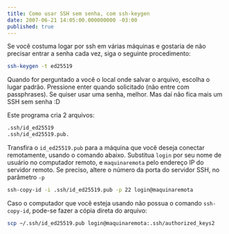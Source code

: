 ```yaml
---
title: Como usar SSH sem senha, com ssh-keygen
date: 2007-06-21 14:05:00.000000000 -03:00
published: true
---
```


Se você costuma logar por ssh em várias máquinas e gostaria de não precisar entrar a senha cada vez, siga o seguinte procedimento:

```bash
ssh-keygen -t ed25519
```

Quando for perguntado a você o local onde salvar o arquivo, escolha o lugar padrão. Pressione enter quando solicitado (não entre com passphrases). Se quiser usar uma senha, melhor. Mas daí não fica mais um SSH sem senha :D

Este programa cria 2 arquivos:

```bash
.ssh/id_ed25519
.ssh/id_ed25519.pub.
```

Transfira o `id_ed25519.pub` para a máquina que você deseja conectar remotamente, usando o comando abaixo. Substitua `login` por seu nome de usuário no computador remoto, e `maquinaremota` pelo endereço IP do servidor remoto. Se preciso, altere o número da porta do servidor SSH, no parâmetro `-p`

```bash
ssh-copy-id -i .ssh/id_ed25519.pub -p 22 login@maquinaremota
```

Caso o computador que você esteja usando não possua o comando `ssh-copy-id`, pode-se fazer a cópia direta do arquivo:

```bash
scp ~/.ssh/id_ed25519.pub login@maquinaremota:.ssh/authorized_keys2
```
